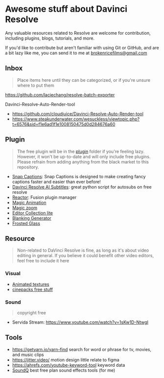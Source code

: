 # Awesome stuff about Davinci Resolve

Any valuable resources related to Resolve are welcome for contribution, including plugins, blogs, tutorials, and more.

If you'd like to contribute but aren't familiar with using Git or GitHub, and are a bit lazy like me, you can send it to me at [brokenricefilms@gmail.com](mailto:brokenricefilms@gmail.com)

## Inbox

> Place items here until they can be categorized, or if you're unsure where to put them

https://github.com/laciechang/resolve-batch-exporter  

Davinci-Resolve-Auto-Render-tool
- https://github.com/cloudjuice/Davinci-Resolve-Auto-Render-tool
- https://www.steakunderwater.com/wesuckless/viewtopic.php?t=6576&sid=f1e6ad1f1e1008150475d0d284676a60

## Plugin

> The free plugin will be in the [plugin](./plugin) folder if you're feeling lazy. However, it won't be up-to-date and will only include free plugins. Please refrain from adding anything from the black market to this repository.

- [Snap Captions](https://github.com/licitfree/snap-captions): Snap Captions is designed to make creating fancy captions faster and easier than ever before!
- [Davinci Resolve AI Subtitles](https://github.com/tmoroney/auto-subs): great python script for autosubs on free resolve
- [Reactor](https://www.steakunderwater.com/wesuckless/viewtopic.php?t=3067): Fusion plugin manager
- [Magic Animation](https://ko-fi.com/s/c83d7e91f7)
- [Magic zoom](https://ko-fi.com/s/ed372d12c6)
- [Editor Collection lite](https://wipptemplates.com/product/editorcollection-lite/)
- [Blanking Generator](https://ko-fi.com/s/9eace83843)
- [Frosted Glass](https://ko-fi.com/s/f6b8f08512)

## Resource

> Non-related to DaVinci Resolve is fine, as long as it's about video editing in general. If you believe it could benefit other video editors, feel free to include it here

### Visual

- [Animated textures](https://www.premiumbeat.com/blog/free-animated-textures/)
- [cinepacks free stuff](https://cinepacks.store/collections/free-packs)

### Sound

> copyright free

- Servida Stream: https://www.youtube.com/watch?v=1sKw1D-NtwgI

## Tools

- <https://getyarn.io/yarn-find> search for word or phrase for tv, movies, and music clips
- <https://jitter.video/> motion design little relate to figma
- <https://ahrefs.com/youtube-keyword-tool> keyword data
- [SoundQ](https://www.prosoundeffects.com/soundq/) best free plan sound effects tools (for me)
